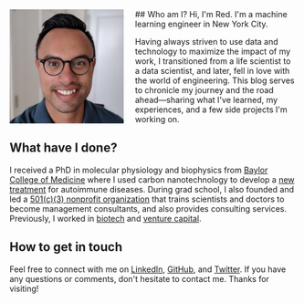 <img src="/images/profile.jpg" align="left" height="200" style="padding-right:20px; padding-bottom:5px">
## Who am I?
Hi, I'm Red. I'm a machine learning engineer in New York City.

Having always striven to use data and technology to maximize the impact of my work, I transitioned from a life scientist to a data scientist, and later, fell in love with the world of engineering. This blog serves to chronicle my journey and the road ahead&mdash;sharing what I've learned, my experiences, and a few side projects I'm working on.

## What have I done?
I received a PhD in molecular physiology and biophysics from [Baylor College of Medicine](https://www.bcm.edu/research/labs/christine-beeton) where I used carbon nanotechnology to develop a [new](https://www.bcm.edu/news/molecular-physiology-and-biophysics/nanoparticle-therapy-for-autoimmune-disease) [treatment](http://www.nature.com/articles/srep33808) for autoimmune diseases. During grad school, I also founded and led a [501(c)(3) nonprofit organization](http://medcenterconsulting.com) that trains scientists and doctors to become management consultants, and also provides consulting services. Previously, I worked in [biotech](https://www.canon-biomedical.com) and [venture capital](http://fannininnovation.com).

## How to get in touch
Feel free to connect with me on [LinkedIn](https://www.linkedin.com/in/redwanhuq), [GitHub](https://github.com/redwanhuq), and [Twitter](https://twitter.com/redwanhuq). If you have any questions or comments, don't hesitate to contact me. Thanks for visiting!